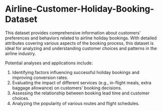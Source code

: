 # Airline-Customer-Holiday-Booking-Dataset

This dataset provides comprehensive information about customers' preferences and behaviors related to airline holiday bookings. With detailed attributes covering various aspects of the booking process, this dataset is ideal for analyzing and understanding customer choices and patterns in the airline industry.

Potential analyses and applications include:

1. Identifying factors influencing successful holiday bookings and improving conversion rates.
2. Evaluating the impact of different services (e.g., in-flight meals, extra baggage allowance) on customers' booking decisions.
3. Assessing the relationship between booking lead time and customer choices.
4. Analyzing the popularity of various routes and flight schedules.

